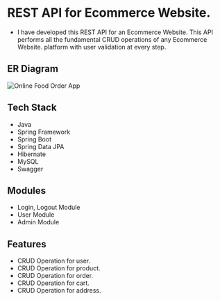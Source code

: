 # REST API for Ecommerce Website.

* I have developed this REST API for an Ecommerce Website. This API performs all the fundamental CRUD operations of any Ecommerce Website. platform with user validation at every step.

## ER Diagram
![Online Food Order App](https://user-images.githubusercontent.com/76105799/204780173-c8ff9d18-53e5-4f13-b58f-53fd9e1e3ddf.png)

## Tech Stack

* Java
* Spring Framework
* Spring Boot
* Spring Data JPA
* Hibernate
* MySQL
* Swagger

## Modules

* Login, Logout Module
* User Module
* Admin Module
## Features

* CRUD Operation for user.
* CRUD Operation for product.
* CRUD Operation for order.
* CRUD Operation for cart.
* CRUD Operation for address.
